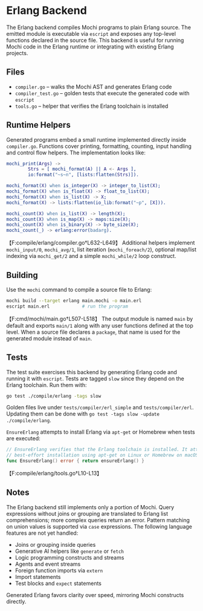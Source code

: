 # Erlang Backend

The Erlang backend compiles Mochi programs to plain Erlang source. The emitted
module is executable via `escript` and exposes any top-level functions declared
in the source file. This backend is useful for running Mochi code in the Erlang
runtime or integrating with existing Erlang projects.

## Files

- `compiler.go` – walks the Mochi AST and generates Erlang code
- `compiler_test.go` – golden tests that execute the generated code with
  `escript`
- `tools.go` – helper that verifies the Erlang toolchain is installed

## Runtime Helpers

Generated programs embed a small runtime implemented directly inside
`compiler.go`. Functions cover printing, formatting, counting, input handling
and control flow helpers. The implementation looks like:

```erlang
mochi_print(Args) ->
        Strs = [ mochi_format(A) || A <- Args ],
        io:format("~s~n", [lists:flatten(Strs)]).

mochi_format(X) when is_integer(X) -> integer_to_list(X);
mochi_format(X) when is_float(X) -> float_to_list(X);
mochi_format(X) when is_list(X) -> X;
mochi_format(X) -> lists:flatten(io_lib:format("~p", [X])).

mochi_count(X) when is_list(X) -> length(X);
mochi_count(X) when is_map(X) -> maps:size(X);
mochi_count(X) when is_binary(X) -> byte_size(X);
mochi_count(_) -> erlang:error(badarg).
```
【F:compile/erlang/compiler.go†L632-L649】
Additional helpers implement `mochi_input/0`, `mochi_avg/1`, list iteration
(`mochi_foreach/2`), optional map/list indexing via `mochi_get/2` and a simple
`mochi_while/2` loop construct.

## Building

Use the `mochi` command to compile a source file to Erlang:

```bash
mochi build --target erlang main.mochi -o main.erl
escript main.erl            # run the program
```
【F:cmd/mochi/main.go†L507-L518】
The output module is named `main` by default and exports `main/1` along with
any user functions defined at the top level. When a source file declares a
`package`, that name is used for the generated module instead of `main`.

## Tests

The test suite exercises this backend by generating Erlang code and running it
with `escript`. Tests are tagged `slow` since they depend on the Erlang toolchain.
Run them with:

```bash
go test ./compile/erlang -tags slow
```

Golden files live under `tests/compiler/erl_simple` and `tests/compiler/erl`.
Updating them can be done with `go test -tags slow -update ./compile/erlang`.

`EnsureErlang` attempts to install Erlang via `apt-get` or Homebrew when tests are
executed:

```go
// EnsureErlang verifies that the Erlang toolchain is installed. It attempts a
// best-effort installation using apt-get on Linux or Homebrew on macOS.
func EnsureErlang() error { return ensureErlang() }
```
【F:compile/erlang/tools.go†L10-L13】

## Notes

The Erlang backend still implements only a portion of Mochi. Query
expressions without joins or grouping are translated to Erlang list
comprehensions; more complex queries return an error. Pattern matching on
union values is supported via `case` expressions. The following language
features are not yet handled:

- Joins or grouping inside queries
- Generative AI helpers like `generate` or `fetch`
- Logic programming constructs and streams
- Agents and event streams
- Foreign function imports via `extern`
- Import statements
- Test blocks and `expect` statements

Generated Erlang favors clarity over speed, mirroring Mochi constructs
directly.
